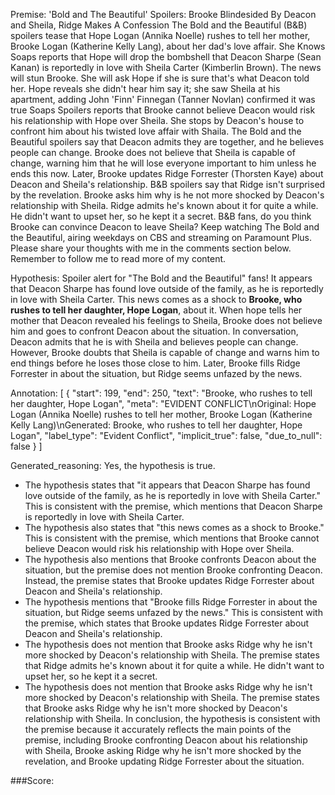 
Premise:
'Bold and The Beautiful' Spoilers: Brooke Blindesided By Deacon and Sheila, Ridge Makes A Confession
The Bold and the Beautiful (B&B) spoilers tease that Hope Logan (Annika Noelle) rushes to tell her mother, Brooke Logan (Katherine Kelly Lang), about her dad's love affair. She Knows Soaps reports that Hope will drop the bombshell that Deacon Sharpe (Sean Kanan) is reportedly in love with Sheila Carter (Kimberlin Brown).
The news will stun Brooke. She will ask Hope if she is sure that's what Deacon told her. Hope reveals she didn't hear him say it; she saw Sheila at his apartment, adding John 'Finn' Finnegan (Tanner Novlan) confirmed it was true
Soaps Spoilers reports that Brooke cannot believe Deacon would risk his relationship with Hope over Sheila. She stops by Deacon's house to confront him about his twisted love affair with Shaila.
The Bold and the Beautiful spoilers say that Deacon admits they are together, and he believes people can change. Brooke does not believe that Sheila is capable of change, warning him that he will lose everyone important to him unless he ends this now.
Later, Brooke updates Ridge Forrester (Thorsten Kaye) about Deacon and Sheila's relationship. B&B spoilers say that Ridge isn't surprised by the revelation. Brooke asks him why is he not more shocked by Deacon's relationship with Sheila. Ridge admits he's known about it for quite a while. He didn't want to upset her, so he kept it a secret.
B&B fans, do you think Brooke can convince Deacon to leave Sheila? Keep watching The Bold and the Beautiful, airing weekdays on CBS and streaming on Paramount Plus. Please share your thoughts with me in the comments section below. Remember to follow me to read more of my content.

Hypothesis:
Spoiler alert for "The Bold and the Beautiful" fans! It appears that Deacon Sharpe has found love outside of the family, as he is reportedly in love with Sheila Carter. This news comes as a shock to **Brooke, who rushes to tell her daughter, Hope Logan**, about it. When hope tells her mother that Deacon revealed his feelings to Sheila, Brooke does not believe him and goes to confront Deacon about the situation. In conversation, Deacon admits that he is with Sheila and believes people can change. However, Brooke doubts that Sheila is capable of change and warns him to end things before he loses those close to him. Later, Brooke fills Ridge Forrester in about the situation, but Ridge seems unfazed by the news.

Annotation:
[
  {
    "start": 199,
    "end": 250,
    "text": "Brooke, who rushes to tell her daughter, Hope Logan",
    "meta": "EVIDENT CONFLICT\nOriginal: Hope Logan (Annika Noelle) rushes to tell her mother, Brooke Logan (Katherine Kelly Lang)\nGenerated: Brooke, who rushes to tell her daughter, Hope Logan",
    "label_type": "Evident Conflict",
    "implicit_true": false,
    "due_to_null": false
  }
]

Generated_reasoning:
Yes, the hypothesis is true. 
- The hypothesis states that "it appears that Deacon Sharpe has found love outside of the family, as he is reportedly in love with Sheila Carter." This is consistent with the premise, which mentions that Deacon Sharpe is reportedly in love with Sheila Carter. 
- The hypothesis also states that "this news comes as a shock to Brooke." This is consistent with the premise, which mentions that Brooke cannot believe Deacon would risk his relationship with Hope over Sheila. 
- The hypothesis also mentions that Brooke confronts Deacon about the situation, but the premise does not mention Brooke confronting Deacon. Instead, the premise states that Brooke updates Ridge Forrester about Deacon and Sheila's relationship. 
- The hypothesis mentions that "Brooke fills Ridge Forrester in about the situation, but Ridge seems unfazed by the news." This is consistent with the premise, which states that Brooke updates Ridge Forrester about Deacon and Sheila's relationship. 
- The hypothesis does not mention that Brooke asks Ridge why he isn't more shocked by Deacon's relationship with Sheila. The premise states that Ridge admits he's known about it for quite a while. He didn't want to upset her, so he kept it a secret. 
- The hypothesis does not mention that Brooke asks Ridge why he isn't more shocked by Deacon's relationship with Sheila. The premise states that Brooke asks Ridge why he isn't more shocked by Deacon's relationship with Sheila. In conclusion, the hypothesis is consistent with the premise because it accurately reflects the main points of the premise, including Brooke confronting Deacon about his relationship with Sheila, Brooke asking Ridge why he isn't more shocked by the revelation, and Brooke updating Ridge Forrester about the situation.

###Score:
